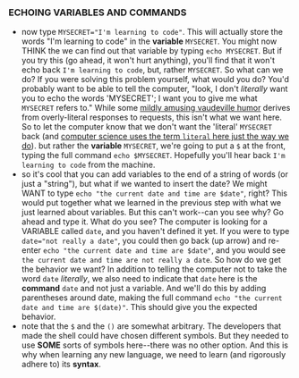 

### ECHOING VARIABLES AND COMMANDS
- now type `MYSECRET="I'm learning to code"`. This will actually store the words "I'm learning to code" in the **variable** `MYSECRET`.  You might now THINK the we can find out that variable by typing `echo MYSECRET`.  But if you try this (go ahead, it won't hurt anything), you'll find that it won't echo back `I'm learning to code`, but, rather `MYSECRET`. So what can we do? If you were solving this problem yourself, what would you do? You'd probably want to be able to tell the computer, "look, I don't *literally* want you to echo the words 'MYSECRET'; I want you to give me what `MYSECRET` refers to." While some [mildly amusing vaudeville humor](https://www.youtube.com/watch?v=kTcRRaXV-fg) derives from overly-literal responses to requests, this isn't what we want here. So to let the computer know that we don't want the 'literal' `MYSECRET` back (and [computer science uses the term `literal` here just the way we do](https://en.wikipedia.org/wiki/Literal_(computer_programming))). but rather the **variable** `MYSECRET`, we're going to put a `$` at the front, typing the full command `echo $MYSECRET`. Hopefully you'll hear back `I'm learning to code` from the machine.
- so it's cool that you can add variables to the end of a string of words (or just a "string"), but what if we wanted to insert the date? We might WANT to type `echo "the current date and time are $date"`, right?  This would put together what we learned in the previous step with what we just learned about variables. But this can't work--can you see why? Go ahead and type it. What do you see? The computer is looking for a VARIABLE called `date`, and you haven't defined it yet. If you were to type `date="not really a date"`, you could then go back (up arrow) and re-enter `echo "the current date and time are $date"`, and you would see `the current date and time are not really a date`. So how do we get the behavior we want? In addition to telling the computer not to take the word `date` *literally*, we also need to indicate that `date` here is the **command** `date` and not just a variable. And we'll do this by adding parentheses around date, making the full command `echo "the current date and time are $(date)"`. This should give you the expected behavior.
- note that the `$` and the `()` are somewhat arbitrary. The developers that made the shell could have chosen different symbols. But they needed to use **SOME** sorts of symbols here--there was no other option. And this is why when learning any new language, we need to learn (and rigorously adhere to) its **syntax**.  

